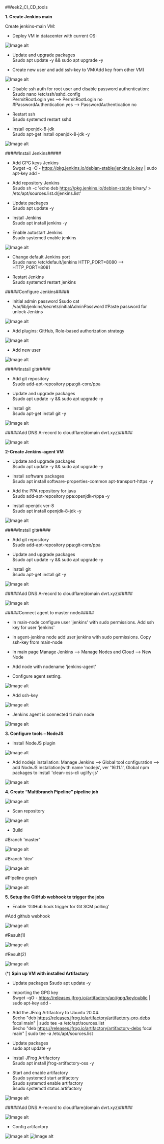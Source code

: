 #Week2_CI_CD_tools


**1. Create Jenkins main**

Create jenkins-main VM:
- Deploy VM in datacenter with current OS:

![Image alt](https://github.com/prytoliuk1988/material-design-template/blob/master/Week2_CI-CD_tools/pic/ubuntu_dist.png)

- Update and upgrade packages                              
$sudo apt update -y && sudo apt upgrade -y

- Create new user and add ssh-key to VM(Add key from other VM)

![Image alt](https://github.com/prytoliuk1988/material-design-template/blob/master/Week2_CI-CD_tools/pic/add_ssh_key_to_jenkins-main.png)

- Disable ssh auth for root user and disable password authentication:                                    
$sudo nano /etc/ssh/sshd_config                                      
PermitRootLogin yes --> PermitRootLogin no                                   
#PasswordAuthentication yes --> PasswordAuthentication no                            

- Restart ssh                                                    
$sudo systemctl restart sshd

- Install openjdk-8-jdk                                                   
$sudo apt-get install openjdk-8-jdk -y


![Image alt](https://github.com/prytoliuk1988/material-design-template/blob/master/Week2_CI-CD_tools/pic/openjdk_version.png)

#####Install Jenkins#####                                               
- Add GPG keys Jenkins                                                  
$wget -q -O - https://pkg.jenkins.io/debian-stable/jenkins.io.key | sudo apt-key add -

- Add repository Jenkins                                         
$sudo sh -c 'echo deb https://pkg.jenkins.io/debian-stable binary/ > /etc/apt/sources.list.d/jenkins.list'

- Update packages                                    
$sudo apt update -y                                    

- Install Jenkins                                     
$sudo apt install jenkins -y

- Enable autostart Jenkins                                             
$sudo systemctl enable jenkins     

![Image alt](https://github.com/prytoliuk1988/material-design-template/blob/master/Week2_CI-CD_tools/pic/Jenkins_status.png)

- Change default Jenkins port                                
$sudo nano /etc/default/jenkins
HTTP_PORT=8080 --> HTTP_PORT=8081

- Restart Jenkins                             
$sudo systemctl restart jenkins

#####Configure Jenkins#####
- Initial admin password
$sudo cat /var/lib/jenkins/secrets/initialAdminPassword
#Paste password for unlock Jenkins

![Image alt](https://github.com/prytoliuk1988/material-design-template/blob/master/Week2_CI-CD_tools/pic/initial_admin_passwd.png)

- Add plugins: GitHub, Role-based authorization strategy

![Image alt](https://github.com/prytoliuk1988/material-design-template/blob/master/Week2_CI-CD_tools/pic/install_plugins.png)

- Add new user

![Image alt](https://github.com/prytoliuk1988/material-design-template/blob/master/Week2_CI-CD_tools/pic/add_new_user.png)


#####Install git#####

- Add git repository                               
$sudo add-apt-repository ppa:git-core/ppa

- Update and upgrade packages                                   
$sudo apt update -y && sudo apt upgrade -y

- Install git                                      
$sudo apt-get install git -y

![Image alt](https://github.com/prytoliuk1988/material-design-template/blob/master/Week2_CI-CD_tools/pic/git_version_main.png)


#####Add DNS A-record to cloudflare(domain dvrt.xyz)#####        

![Image alt](https://github.com/prytoliuk1988/material-design-template/blob/master/Week2_CI-CD_tools/pic/cf_jenkins_main.png)


**2-Create Jenkins-agent VM**


- Update and upgrade packages                                 
$sudo apt update -y && sudo apt upgrade -y

- Install software packages                                   
$sudo apt install software-properties-common apt-transport-https -y

- Add the PPA repository for java                         
$sudo add-apt-repository ppa:openjdk-r/ppa -y

- Install openjdk ver-8                       
$sudo apt install openjdk-8-jdk -y

![Image alt](https://github.com/prytoliuk1988/material-design-template/blob/master/Week2_CI-CD_tools/pic/java_version_agent.png)

#####Install git#####

- Add git repository                   
$sudo add-apt-repository ppa:git-core/ppa

- Update and upgrade packages                            
$sudo apt update -y && sudo apt upgrade -y

- Install git                      
$sudo apt-get install git -y

![Image alt](https://github.com/prytoliuk1988/material-design-template/blob/master/Week2_CI-CD_tools/pic/git_version_agent.png)


#####Add DNS A-record to cloudflare(domain dvrt.xyz)#####

![Image alt](https://github.com/prytoliuk1988/material-design-template/blob/master/Week2_CI-CD_tools/pic/cf_jenkins_agent.png)


#####Connect agent to master node#####

- In main-node configure user 'jenkins' with sudo permissions. Add ssh key for user 'jenkins' 
- In agent-jenkins node add user jenkins with sudo permissions. Copy ssh-key from main-node

- In main page Manage Jenkins --> Manage Nodes and Cloud --> New Node
- Add node with nodename 'jenkins-agent'

- Configure agent setting.

![Image alt](https://github.com/prytoliuk1988/material-design-template/blob/master/Week2_CI-CD_tools/pic/agent_settings_new.png)

- Add ssh-key 

![Image alt](https://github.com/prytoliuk1988/material-design-template/blob/master/Week2_CI-CD_tools/pic/ssh_creds_agent.png)

- Jenkins agent is connected ti main node

![Image alt](https://github.com/prytoliuk1988/material-design-template/blob/master/Week2_CI-CD_tools/pic/list_of_nodes.png)



**3.  Configure tools – NodeJS**

- Install NodeJS plugin 

![Image alt](https://github.com/prytoliuk1988/material-design-template/blob/master/Week2_CI-CD_tools/pic/node_plugin.png)

- Add nodejs installation:
Manage Jenkins --> Global tool configuration --> add NodeJS installation(with name 'nodejs', ver '16.11.1', Global npm packages to install 'clean-css-cli uglify-js'

![Image alt](https://github.com/prytoliuk1988/material-design-template/blob/master/Week2_CI-CD_tools/pic/nodejs_installation.png)



**4. Create “Multibranch Pipeline” pipeline job**


![Image alt](https://github.com/prytoliuk1988/material-design-template/blob/master/Week2_CI-CD_tools/pic/multibranch.png)

- Scan repository

![Image alt](https://github.com/prytoliuk1988/material-design-template/blob/master/Week2_CI-CD_tools/pic/repository_log.png)

- Build 

#Branch 'master'

![Image alt](https://github.com/prytoliuk1988/material-design-template/blob/master/Week2_CI-CD_tools/pic/build_and_create_artifact(master).png)


#Branch 'dev'

![Image alt](https://github.com/prytoliuk1988/material-design-template/blob/master/Week2_CI-CD_tools/pic/build_and_create_artifact(dev).png)

#Pipeline graph

![Image alt](https://github.com/prytoliuk1988/material-design-template/blob/master/Week2_CI-CD_tools/pic/pipeline_graph.png)


**5.  Setup the GitHub webhook to trigger the jobs**

- Enable ‘GitHub hook trigger for Git SCM polling’

#Add github webhook 

![Image alt](https://github.com/prytoliuk1988/material-design-template/blob/master/Week2_CI-CD_tools/pic/first_hook_settings.png)

#Result(1)

![Image alt](https://github.com/prytoliuk1988/material-design-template/blob/master/Week2_CI-CD_tools/pic/first_hook_result(1).png)

#Result(2)

![Image alt](https://github.com/prytoliuk1988/material-design-template/blob/master/Week2_CI-CD_tools/pic/first_hook_result(2).png)


(*) **Spin up VM with installed Artifactory**

- Update packages
$sudo apt update -y                                   

- Importing the GPG key                                    
$wget -qO - https://releases.jfrog.io/artifactory/api/gpg/key/public | sudo apt-key add -

- Add the JFrog Artifactory to Ubuntu 20.04.                                    
$echo "deb https://releases.jfrog.io/artifactory/artifactory-pro-debs focal main" | sudo tee -a /etc/apt/sources.list              
$echo "deb https://releases.jfrog.io/artifactory/artifactory-debs focal main" | sudo tee -a /etc/apt/sources.list

- Update packages                                                 
sudo apt update -y

- Install JFrog Artifactory                                       
$sudo apt install jfrog-artifactory-oss -y

- Start and enable artifactory                                             
$sudo systemctl start artifactory                               
$sudo systemctl enable artifactory                              
$sudo systemctl status artifactory                             

![Image alt](https://github.com/prytoliuk1988/material-design-template/blob/master/Week2_CI-CD_tools/pic/artifactory_status.png)


#####Add DNS A-record to cloudflare(domain dvrt.xyz)#####

![Image alt](https://github.com/prytoliuk1988/material-design-template/blob/master/Week2_CI-CD_tools/pic/cf_artifactory.png)


- Config artifactory

![Image alt](https://github.com/prytoliuk1988/material-design-template/blob/master/Week2_CI-CD_tools/pic/artifactory_start.png)
![Image alt](https://github.com/prytoliuk1988/material-design-template/blob/master/Week2_CI-CD_tools/pic/artifactory_url.png)

